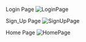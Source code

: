 Login Page
![LoginPage](https://github.com/Sujalkansara/Croma-Electronics-Clone/assets/98224351/278a91a7-29f2-4c99-b143-53b52aa8631b)

Sign_Up Page
![SignUpPage](https://github.com/Sujalkansara/Croma-Electronics-Clone/assets/98224351/460f340f-1d7f-4b14-b3ed-e1482b64a9d9)

Home Page
![HomePage](https://github.com/Sujalkansara/Croma-Electronics-Clone/assets/98224351/3d5064e9-1a67-4664-8b1a-7cfbbdf3ce93)
